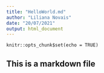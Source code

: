 ```yaml
---
title: "HelloWorld.md"
author: "Liliana Novais"
date: "20/07/2021"
output: html_document
---
```


```{r setup, include=FALSE}
knitr::opts_chunk$set(echo = TRUE)
```

## This is a markdown file